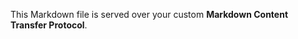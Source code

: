 <head>
<title>Sample Application</title>
</head>

This Markdown file is served over your custom **Markdown Content Transfer Protocol**.
